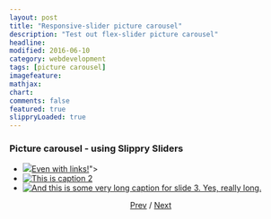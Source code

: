 ```yaml
---
layout: post
title: "Responsive-slider picture carousel"
description: "Test out flex-slider picture carousel"
headline: 
modified: 2016-06-10
category: webdevelopment
tags: [picture carousel]
imagefeature: 
mathjax: 
chart: 
comments: false
featured: true
slippryLoaded: true
---
```



### Picture  carousel -  using Slippry Sliders 

<section class="demo_wrapper">


<ul id="demo1">
	<li><a href="#slide1">
	    <img src="{{ site.url }}/images/fc1.jpg alt="This is caption 1 <a href='#link'>Even with links!</a>">
		</a>
	</li>
	<li><a href="#slide2">
	    <img src="{{ site.url }}/images/kitchen_adventurer_lemon.jpg" alt="This is caption 2"/>
		</a>
	</li>
	<li><a href="#slide3">
	    <img src="{{ site.url }}/images/kitchen_adventurer_donut.jpg"  alt="And this is some very long caption for slide 3. Yes, really long.">
		</a>
	</li>
</ul>
<center><a href="#glob" class='prev'>Prev</a> / <a href="#glob" class='next'>Next</a> </center> <br/>

</section>

